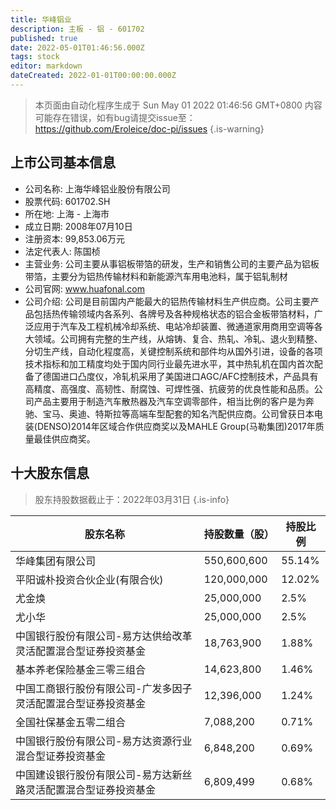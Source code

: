 ```yaml
---
title: 华峰铝业
description: 主板 - 铝 - 601702
published: true
date: 2022-05-01T01:46:56.000Z
tags: stock
editor: markdown
dateCreated: 2022-01-01T00:00:00.000Z
---
```


> 本页面由自动化程序生成于 Sun May 01 2022 01:46:56 GMT+0800
> 内容可能存在错误，如有bug请提交issue至：https://github.com/Eroleice/doc-pi/issues
{.is-warning}

## 上市公司基本信息
- 公司名称: 上海华峰铝业股份有限公司
- 股票代码: 601702.SH
- 所在地: 上海 - 上海市
- 成立日期: 2008年07月10日
- 注册资本: 99,853.06万元
- 法定代表人: 陈国桢
- 主营业务: 公司主要从事铝板带箔的研发，生产和销售公司的主要产品为铝板带箔，主要分为铝热传输材料和新能源汽车用电池料，属于铝轧制材
- 公司官网: www.huafonal.com
- 公司介绍: 公司是目前国内产能最大的铝热传输材料生产供应商。公司主要产品包括热传输领域内各系列、各牌号及各种规格状态的铝合金板带箔材料，广泛应用于汽车及工程机械冷却系统、电站冷却装置、微通道家用商用空调等各大领域。公司拥有完整的生产线，从熔铸、复合、热轧、冷轧、退火到精整、分切生产线，自动化程度高，关键控制系统和部件均从国外引进，设备的各项技术指标和加工精度均处于国内同行业最先进水平，其中热轧机在国内首次配备了德国进口凸度仪，冷轧机采用了美国进口AGC/AFC控制技术，产品具有高精度、高强度、高韧性、耐腐蚀、可焊性强、抗疲劳的优良性能和品质。公司产品主要用于制造汽车散热器及汽车空调零部件，相当比例的客户是为奔驰、宝马、奥迪、特斯拉等高端车型配套的知名汽配供应商。公司曾获日本电装(DENSO)2014年区域合作供应商奖以及MAHLE Group(马勒集团)2017年质量最佳供应商奖。


## 十大股东信息
> 股东持股数据截止于：2022年03月31日
{.is-info}

| 股东名称 | 持股数量（股） | 持股比例 |
| --- | --- | --- |
| 华峰集团有限公司 | 550,600,600 | 55.14% |
| 平阳诚朴投资合伙企业(有限合伙) | 120,000,000 | 12.02% |
| 尤金焕 | 25,000,000 | 2.5% |
| 尤小华 | 25,000,000 | 2.5% |
| 中国银行股份有限公司-易方达供给改革灵活配置混合型证券投资基金 | 18,763,900 | 1.88% |
| 基本养老保险基金三零三组合 | 14,623,800 | 1.46% |
| 中国工商银行股份有限公司-广发多因子灵活配置混合型证券投资基金 | 12,396,000 | 1.24% |
| 全国社保基金五零二组合 | 7,088,200 | 0.71% |
| 中国银行股份有限公司-易方达资源行业混合型证券投资基金 | 6,848,200 | 0.69% |
| 中国建设银行股份有限公司-易方达新丝路灵活配置混合型证券投资基金 | 6,809,499 | 0.68% |




